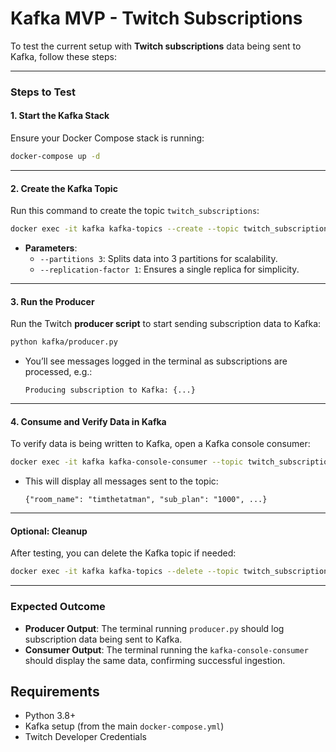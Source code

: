 # Kafka MVP - Twitch Subscriptions

To test the current setup with **Twitch subscriptions** data being sent to Kafka, follow these steps:

---

### **Steps to Test**

#### **1. Start the Kafka Stack**

Ensure your Docker Compose stack is running:

```bash
docker-compose up -d
```

---

#### **2. Create the Kafka Topic**

Run this command to create the topic `twitch_subscriptions`:

```bash
docker exec -it kafka kafka-topics --create --topic twitch_subscriptions --bootstrap-server kafka:9092 --partitions 3 --replication-factor 1
```

- **Parameters**:
  - `--partitions 3`: Splits data into 3 partitions for scalability.
  - `--replication-factor 1`: Ensures a single replica for simplicity.

---

#### **3. Run the Producer**

Run the Twitch **producer script** to start sending subscription data to Kafka:

```bash
python kafka/producer.py
```

- You’ll see messages logged in the terminal as subscriptions are processed, e.g.:
  ```
  Producing subscription to Kafka: {...}
  ```

---

#### **4. Consume and Verify Data in Kafka**

To verify data is being written to Kafka, open a Kafka console consumer:

```bash
docker exec -it kafka kafka-console-consumer --topic twitch_subscriptions --bootstrap-server kafka:9092 --from-beginning
```

- This will display all messages sent to the topic:
  ```
  {"room_name": "timthetatman", "sub_plan": "1000", ...}
  ```

---

#### **Optional: Cleanup**

After testing, you can delete the Kafka topic if needed:

```bash
docker exec -it kafka kafka-topics --delete --topic twitch_subscriptions --bootstrap-server kafka:9092
```

---

### **Expected Outcome**

- **Producer Output**: The terminal running `producer.py` should log subscription data being sent to Kafka.
- **Consumer Output**: The terminal running the `kafka-console-consumer` should display the same data, confirming successful ingestion.

## Requirements

- Python 3.8+
- Kafka setup (from the main `docker-compose.yml`)
- Twitch Developer Credentials
